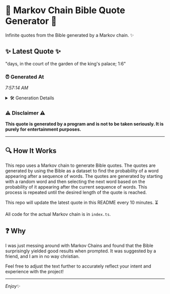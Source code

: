 # 📖 Markov Chain Bible Quote Generator 📖

Infinite quotes from the Bible generated by a Markov chain. ✨

## ✨ Latest Quote ✨
"days, in the court of the garden of the king's palace; 1:6"

### ⏰ Generated At
*7:57:14 AM*

<details>
    <summary>🛠️ Generation Details</summary>
    <p>
        <strong>🌱 Seed:</strong> days,<br>
        <strong>🔄 Iterations:</strong> 11<br>
        <strong>📜 Context History:</strong><br>[ days, ]: in<br>[ days,, in ]: the<br>[ days,, in, the ]: court<br>[ days,, in, the, court ]: of<br>[ days,, in, the, court, of ]: the<br>[ days,, in, the, court, of, the ]: garden<br>[ in, the, court, of, the, garden ]: of<br>[ the, court, of, the, garden, of ]: the<br>[ court, of, the, garden, of, the ]: king's<br>[ of, the, garden, of, the, king's ]: palace;<br>[ the, garden, of, the, king's, palace; ]: 1:6<br>
    </p>
</details>

### ⚠️ Disclaimer ⚠️
**This quote is generated by a program and is not to be taken seriously. It is purely for entertainment purposes.**

---

## 🔍 How It Works

This repo uses a Markov chain to generate Bible quotes. The quotes are generated by using the Bible as a dataset to find the probability of a word appearing after a sequence of words. The quotes are generated by starting with a random word and then selecting the next word based on the probability of it appearing after the current sequence of words. This process is repeated until the desired length of the quote is reached.

This repo will update the latest quote in this README every 10 minutes. ⏳

All code for the actual Markov chain is in `index.ts`.

## ❓ Why

I was just messing around with Markov Chains and found that the Bible surprisingly yielded good results when prompted. 
It was suggested by a friend, and I am in no way christian.

Feel free to adjust the text further to accurately reflect your intent and experience with the project!

---

*Enjoy*✨
